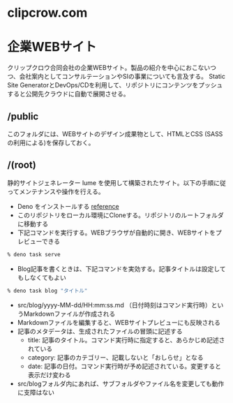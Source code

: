 # clipcrow.com

# 企業WEBサイト

クリップクロウ合同会社の企業WEBサイト。製品の紹介を中心におこないつつ、会社案内としてコンサルテーションやSIの事業についても言及する。
Static Site GeneratorとDevOps/CDを利用して、リポジトリにコンテンツをプッシュすると公開先クラウドに自動で展開させる。

## /public

このフォルダには、WEBサイトのデザイン成果物として、HTMLとCSS (SASSの利用による)を保存しておく。

## /(root)

静的サイトジェネレーター lume を使用して構築されたサイト。以下の手順に従ってメンテナンスや操作を行える。

- Deno をインストールする
  [reference](https://deno.com/manual@v1.34.3/getting_started/installation)
- このリポジトリをローカル環境にCloneする。リポジトリのルートフォルダに移動する
- 下記コマンドを実行する。WEBブラウザが自動的に開き、WEBサイトをプレビューできる
  
```sh
% deno task serve
```

- Blog記事を書くときは、下記コマンドを実効する。記事タイトルは設定してもしなくてもよい

```sh
% deno task blog "タイトル"
```

- src/blog/yyyy-MM-dd/HH:mm:ss.md （日付時刻はコマンド実行時）というMarkdownファイルが作成される
- Markdownファイルを編集すると、WEBサイトプレビューにも反映される
- 記事のメタデータは、生成されたファイルの冒頭に記述する
    -  title: 記事のタイトル。コマンド実行時に指定すると、あらかじめ記述されている
    -  category: 記事のカテゴリー、記載しないと「おしらせ」となる
    -  date: 記事の日付。コマンド実行時が予め記述されている。変更すると表示だけ変わる
- src/blogフォルダ内にあれば、サブフォルダやファイル名を変更しても動作に支障はない
